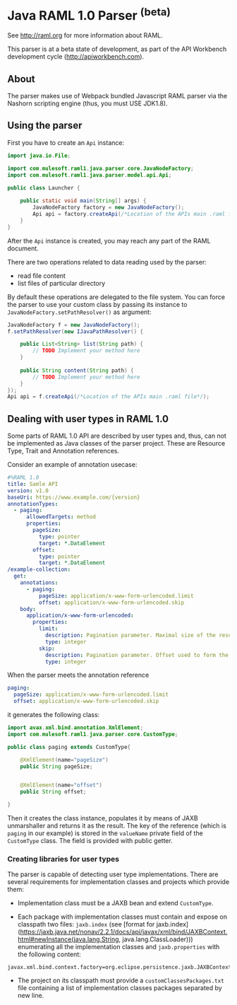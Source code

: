 # Java RAML 1.0 Parser <sup>(beta)</sup>

See http://raml.org for more information about RAML.

This parser is at a beta state of development, as part of the API Workbench development cycle (http://apiworkbench.com).

## About
The parser makes use of Webpack bundled Javascript RAML parser via the Nashorn scripting engine (thus, you must USE JDK1.8).

## Using the parser
First you have to create an `Api` instance:
``` java
import java.io.File;

import com.mulesoft.raml1.java.parser.core.JavaNodeFactory;
import com.mulesoft.raml1.java.parser.model.api.Api;

public class Launcher {
	
	public static void main(String[] args) {
		JavaNodeFactory factory = new JavaNodeFactory();
		Api api = factory.createApi(/*Location of the APIs main .raml file*/);
	}
}
```
After the `Api` instance is created, you may reach any part of the RAML document.

There are two operations related to data reading used by the parser:

* read file content
* list files of particular directory
 
By default these operations are delegated to the file system. You can force the parser to use your custom class by passing its instance to `JavaNodeFactory.setPathResolver()` as argument:
``` java
JavaNodeFactory f = new JavaNodeFactory();
f.setPathResolver(new IJavaPathResolver() {

	public List<String> list(String path) {
		// TODO Implement your method here
	}
			
	public String content(String path) {
		// TODO Implement your method here
	}
});
Api api = f.createApi(/*Location of the APIs main .raml file*/);
```

## Dealing with user types in RAML 1.0
Some parts of RAML 1.0 API are described by user types and, thus, can not be implemented as Java classes of the parser project. These are Resource Type, Trait and Annotation references.

Consider an example of annotation usecase:
``` yaml
#%RAML 1.0
title: Samle API
version: v1.0
baseUri: https://www.example.com/{version}
annotationTypes:
  - paging:
      allowedTargets: method
      properties:
        pageSize:
          type: pointer
          target: *.DataElement
        offset:
          type: pointer
          target: *.DataElement
/example-collection:
  get:
    annotations:
      - paging:
          pageSize: application/x-www-form-urlencoded.limit
          offset: application/x-www-form-urlencoded.skip
    body:
      application/x-www-form-urlencoded:
        properties:
          limit:
            description: Pagination parameter. Maximal size of the results array.
            type: integer
          skip:
            description: Pagination parameter. Offset used to form the results array.
            type: integer
```
When the parser meets the annotation reference
```yaml
paging:
  pageSize: application/x-www-form-urlencoded.limit
  offset: application/x-www-form-urlencoded.skip
```
it generates the following class:
``` java
import avax.xml.bind.annotation.XmlElement;
import com.mulesoft.raml1.java.parser.core.CustomType;

public class paging extends CustomType{

    @XmlElement(name="pageSize")
    public String pageSize;


    @XmlElement(name="offset")
    public String offset;

}
```
Then it creates the class instance, populates it by means of JAXB unmarshaller and returns it as the result.
The key of the reference (which is `paging` in our example) is stored in the `valueName` private field of the `CustomType` class. The field is provided with public getter.


### Creating libraries for user types
The parser is capable of detecting user type implementations. There are several requirements for implementation classes and projects which provide them:

* Implementation class must be a JAXB bean and extend `CustomType`.

* Each package with implementation classes must contain and expose on classpath two files: `jaxb.index` (see [format for jaxb.index](https://jaxb.java.net/nonav/2.2.1/docs/api/javax/xml/bind/JAXBContext.html#newInstance(java.lang.String, java.lang.ClassLoader))) enumerating all the implementation classes and `jaxb.properties` with the following content:
```
javax.xml.bind.context.factory=org.eclipse.persistence.jaxb.JAXBContextFactory
```

* The project on its classpath must provide a `customClassesPackages.txt` file containing a list of implementation classes packages separated by new line.

